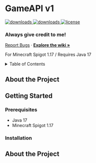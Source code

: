 # GameAPI v1
<div id="top">
  <a href="https://github.com/JxstPaul/GameAPI/releases/" target="_blank">
    <img alt="downloads" src="https://img.shields.io/github/v/release/JxstPaul/GameAPI?color=F&style=flat-square" />
  </a>
  <a href="https://github.com/JxstPaul/GameAPI/releases/" target="_blank">
    <img alt="downloads" src="https://img.shields.io/github/downloads/JxstPaul/GameAPI/total?color=4166f5&style=flat-square" />
  </a>
  <a href="https://github.com/JxstPaul/GameAPI/blob/main/LICENSE" target="_blank">
    <img alt="license" src="https://img.shields.io/github/license/JxstPaul/GameAPI?color=F&style=flat-square" />
  </a>
</div>
<h3><b>Always give credit to me!</b></h3>
<p>
  <a href="https://github.com/JxstPaul/GameAPI/issues">Report Bugs</a>
  ·
  <a href="https://github.com/JxstPaul/GameAPI/blob/master/README.md"><strong>Explore the wiki »</strong></a>
</p>

For Minecraft Spigot 1.17 / Requires Java 17

<details>
  <summary>Table of Contents</summary>
  <ol>
    <li>
      <a href="#about-the-project">About The Project</a>
    </li>
    <li>
      <a href="#getting-started">Getting Started</a>
      <ul>
        <li><a href="#prerequisites">Prerequisites</a></li>
        <li><a href="#installation">Installation</a></li>
        <li><a href="#implementing">Implementing</li>
      </ul>
    </li>
    <li><a href="#roadmap">Roadmap</a></li>
    <li><a href="#contributing">Contributing</a></li>
  </ol>
</details>

## About the Project

## Getting Started

### Prerequisites

- Java 17
- Minecraft Spigot 1.17

### Installation
## About the Project
